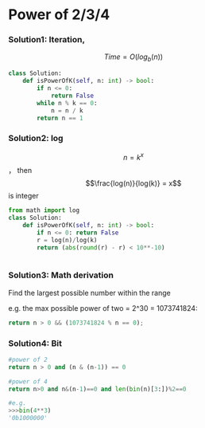 # Power of 2/3/4

### Solution1:  Iteration,

$$
Time = O(log_b(n))
$$

```python
class Solution:
    def isPowerOfK(self, n: int) -> bool:
        if n <= 0:
        	return False
        while n % k == 0:        	
        	n = n / k
        return n == 1 
```

### Solution2: log

 $$n = k^x$$ ， then $$\frac{log(n)}{log(k)} = x$$ is integer

```python
from math import log
class Solution:
    def isPowerOfK(self, n: int) -> bool:
    	if n <= 0: return False
    	r = log(n)/log(k)
    	return (abs(round(r) - r) < 10**-10)
		
```

### Solution3: **Math derivation**

Find the largest possible number within the range

e.g. the max possible power of two = 2^30 = 1073741824:

```python
return n > 0 && (1073741824 % n == 0);
```

### Solution4: Bit

```python
#power of 2
return n > 0 and (n & (n-1)) == 0

#power of 4
return n>0 and n&(n-1)==0 and len(bin(n)[3:])%2==0

#e.g. 
>>>bin(4**3)
'0b1000000'
```



